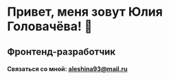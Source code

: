 # Привет, меня зовут Юлия Головачёва! 👋
## Фронтенд-разработчик
#### Связаться со мной: aleshina93@mail.ru
